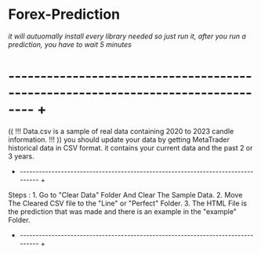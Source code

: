 # Forex-Prediction
*it will autuomally install every library needed so just run it,*
*after you run a prediction, you have to wait 5 minutes*
# -------------------------------------------------------------------------------- +

(( !!! Data.csv is a sample of real data containing 2020 to 2023 candle information. !!! ))
you should update your data by getting MetaTrader historical data in CSV format.
it contains your current data and the past 2 or 3 years.
+ -------------------------------------------------------------------------------- +

Steps : 
	1. Go to "Clear Data" Folder And Clear The Sample Data.
	2. Move The Cleared CSV file to the "Line" or "Perfect" Folder.
	3. The HTML File is the prediction that was made and there is an example in the "example" Folder.

+ -------------------------------------------------------------------------------- +

